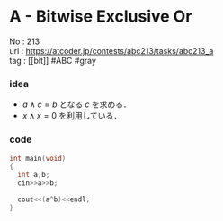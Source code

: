 # A - Bitwise Exclusive Or

No	: 213  
url	: https://atcoder.jp/contests/abc213/tasks/abc213_a  
tag	: [[bit]]  #ABC #gray

### idea
- $a \land c=b$ となる $c$ を求める．
- $x \land x=0$ を利用している．

### code
```cpp
int	main(void)
{
  int a,b;
  cin>>a>>b;

  cout<<(a^b)<<endl;
}
```